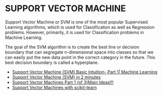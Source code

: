 # SUPPORT VECTOR MACHINE

Support Vector Machine or SVM is one of the most popular Supervised Learning algorithms, which is used for Classification as well as Regression problems. However, primarily, it is used for Classification problems in Machine Learning.

The goal of the SVM algorithm is to create the best line or decision boundary that can segregate n-dimensional space into classes so that we can easily put the new data point in the correct category in the future. This best decision boundary is called a hyperplane.



- [Support Vector Machine (SVM) Basic Intuition- Part 1| Machine Learning](https://www.youtube.com/watch?v=H9yACitf-KM)
- [Support Vector Machine (SVM) in 2 minutes](https://www.youtube.com/watch?v=_YPScrckx28)
- [Support Vector Machines Part 1 (of 3)Main Ideas!!!](https://www.youtube.com/watch?v=efR1C6CvhmE)
- [Support Vector Machines with scikit-learn](https://www.coursera.org/projects/support-vector-machines-scikit-learn)
